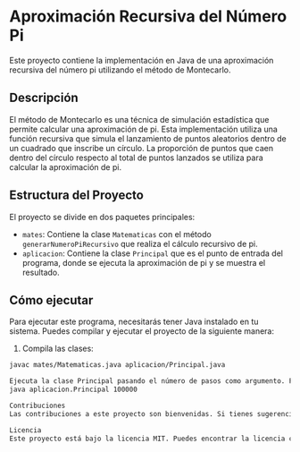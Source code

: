 # Aproximación Recursiva del Número Pi

Este proyecto contiene la implementación en Java de una aproximación recursiva del número pi utilizando el método de Montecarlo.

## Descripción

El método de Montecarlo es una técnica de simulación estadística que permite calcular una aproximación de pi. Esta implementación utiliza una función recursiva que simula el lanzamiento de puntos aleatorios dentro de un cuadrado que inscribe un círculo. La proporción de puntos que caen dentro del círculo respecto al total de puntos lanzados se utiliza para calcular la aproximación de pi.

## Estructura del Proyecto

El proyecto se divide en dos paquetes principales:

- `mates`: Contiene la clase `Matematicas` con el método `generarNumeroPiRecursivo` que realiza el cálculo recursivo de pi.
- `aplicacion`: Contiene la clase `Principal` que es el punto de entrada del programa, donde se ejecuta la aproximación de pi y se muestra el resultado.

## Cómo ejecutar

Para ejecutar este programa, necesitarás tener Java instalado en tu sistema. Puedes compilar y ejecutar el proyecto de la siguiente manera:

1. Compila las clases:

```bash
javac mates/Matematicas.java aplicacion/Principal.java

Ejecuta la clase Principal pasando el número de pasos como argumento. Por ejemplo, para 100000 pasos:
java aplicacion.Principal 100000

Contribuciones
Las contribuciones a este proyecto son bienvenidas. Si tienes sugerencias o mejoras, siéntete libre de abrir un issue o enviar un pull request.

Licencia
Este proyecto está bajo la licencia MIT. Puedes encontrar la licencia completa en el archivo LICENSE incluido en el proyecto.